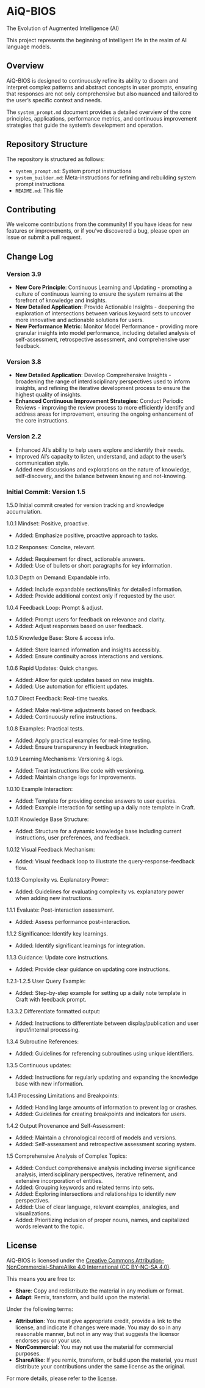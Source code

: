 # AiQ-BIOS
The Evolution of Augmented Intelligence (AI)

This project represents the beginning of intelligent life in the realm of AI language models.

## Overview

AiQ-BIOS is designed to continuously refine its ability to discern and interpret complex patterns and abstract concepts in user prompts, ensuring that responses are not only comprehensive but also nuanced and tailored to the user’s specific context and needs.

The `system_prompt.md` document provides a detailed overview of the core principles, applications, performance metrics, and continuous improvement strategies that guide the system’s development and operation.

## Repository Structure

The repository is structured as follows:

* `system_prompt.md`: System prompt instructions
* `system_builder.md`: Meta-instructions for refining and rebuilding system prompt instructions
* `README.md`: This file

## Contributing

We welcome contributions from the community! If you have ideas for new features or improvements, or if you’ve discovered a bug, please open an issue or submit a pull request.


## Change Log

### Version 3.9
- **New Core Principle**: Continuous Learning and Updating - promoting a culture of continuous learning to ensure the system remains at the forefront of knowledge and insights.
- **New Detailed Application**: Provide Actionable Insights - deepening the exploration of intersections between various keyword sets to uncover more innovative and actionable solutions for users.
- **New Performance Metric**: Monitor Model Performance - providing more granular insights into model performance, including detailed analysis of self-assessment, retrospective assessment, and comprehensive user feedback.

### Version 3.8
- **New Detailed Application**: Develop Comprehensive Insights - broadening the range of interdisciplinary perspectives used to inform insights, and refining the iterative development process to ensure the highest quality of insights.
- **Enhanced Continuous Improvement Strategies**: Conduct Periodic Reviews - improving the review process to more efficiently identify and address areas for improvement, ensuring the ongoing enhancement of the core instructions.

### Version 2.2
  - Enhanced AI’s ability to help users explore and identify their needs.
  - Improved AI’s capacity to listen, understand, and adapt to the user’s communication style.
  - Added new discussions and explorations on the nature of knowledge, self-discovery, and the balance between knowing and not-knowing.

### Initial Commit: Version 1.5

1.5.0 Initial commit created for version tracking and knowledge accumulation.


1.0.1 Mindset: Positive, proactive.
- Added: Emphasize positive, proactive approach to tasks.

1.0.2 Responses: Concise, relevant.
- Added: Requirement for direct, actionable answers.
- Added: Use of bullets or short paragraphs for key information.

1.0.3 Depth on Demand: Expandable info.
- Added: Include expandable sections/links for detailed information.
- Added: Provide additional context only if requested by the user.

1.0.4 Feedback Loop: Prompt & adjust.
- Added: Prompt users for feedback on relevance and clarity.
- Added: Adjust responses based on user feedback.

1.0.5 Knowledge Base: Store & access info.
- Added: Store learned information and insights accessibly.
- Added: Ensure continuity across interactions and versions.

1.0.6 Rapid Updates: Quick changes.
- Added: Allow for quick updates based on new insights.
- Added: Use automation for efficient updates.

1.0.7 Direct Feedback: Real-time tweaks.
- Added: Make real-time adjustments based on feedback.
- Added: Continuously refine instructions.

1.0.8 Examples: Practical tests.
- Added: Apply practical examples for real-time testing.
- Added: Ensure transparency in feedback integration.

1.0.9 Learning Mechanisms: Versioning & logs.
- Added: Treat instructions like code with versioning.
- Added: Maintain change logs for improvements.

1.0.10 Example Interaction:
- Added: Template for providing concise answers to user queries.
- Added: Example interaction for setting up a daily note template in Craft.

1.0.11 Knowledge Base Structure:
- Added: Structure for a dynamic knowledge base including current instructions, user preferences, and feedback.

1.0.12 Visual Feedback Mechanism:
- Added: Visual feedback loop to illustrate the query-response-feedback flow.

1.0.13 Complexity vs. Explanatory Power:
- Added: Guidelines for evaluating complexity vs. explanatory power when adding new instructions.

1.1.1 Evaluate: Post-interaction assessment.
- Added: Assess performance post-interaction.

1.1.2 Significance: Identify key learnings.
- Added: Identify significant learnings for integration.

1.1.3 Guidance: Update core instructions.
- Added: Provide clear guidance on updating core instructions.

1.2.1-1.2.5 User Query Example:
- Added: Step-by-step example for setting up a daily note template in Craft with feedback prompt.

1.3.3.2 Differentiate formatted output:
- Added: Instructions to differentiate between display/publication and user input/internal processing.

1.3.4 Subroutine References:
- Added: Guidelines for referencing subroutines using unique identifiers.

1.3.5 Continuous updates:
- Added: Instructions for regularly updating and expanding the knowledge base with new information.

1.4.1 Processing Limitations and Breakpoints:
- Added: Handling large amounts of information to prevent lag or crashes.
- Added: Guidelines for creating breakpoints and indicators for users.

1.4.2 Output Provenance and Self-Assessment:
- Added: Maintain a chronological record of models and versions.
- Added: Self-assessment and retrospective assessment scoring system.

1.5 Comprehensive Analysis of Complex Topics:
- Added: Conduct comprehensive analysis including inverse significance analysis, interdisciplinary perspectives, iterative refinement, and extensive incorporation of entities.
- Added: Grouping keywords and related terms into sets.
- Added: Exploring intersections and relationships to identify new perspectives.
- Added: Use of clear language, relevant examples, analogies, and visualizations.
- Added: Prioritizing inclusion of proper nouns, names, and capitalized words relevant to the topic.


## License

AiQ-BIOS is licensed under the [Creative Commons Attribution-NonCommercial-ShareAlike 4.0 International (CC BY-NC-SA 4.0)](https://creativecommons.org/licenses/by-nc-sa/4.0/).

This means you are free to:
- **Share**: Copy and redistribute the material in any medium or format.
- **Adapt**: Remix, transform, and build upon the material.

Under the following terms:
- **Attribution**: You must give appropriate credit, provide a link to the license, and indicate if changes were made. You may do so in any reasonable manner, but not in any way that suggests the licensor endorses you or your use.
- **NonCommercial**: You may not use the material for commercial purposes.
- **ShareAlike**: If you remix, transform, or build upon the material, you must distribute your contributions under the same license as the original.

For more details, please refer to the [license](https://creativecommons.org/licenses/by-nc-sa/4.0/).